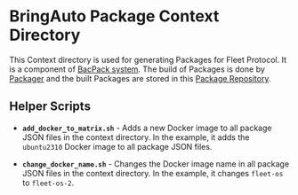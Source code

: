 # BringAuto Package Context Directory

This Context directory is used for generating Packages for Fleet Protocol. It is a component of [BacPack system](https://github.com/bacpack-system). The build of Packages is done by [Packager](https://github.com/bacpack-system/packager) and the built Packages are stored in this [Package Repository](https://gitea.bringauto.com/fleet-protocol/package-repository).

## Helper Scripts

- **`add_docker_to_matrix.sh`** - Adds a new Docker image to all package JSON files in the context directory. In the example, it adds the `ubuntu2310` Docker image to all package JSON files.

- **`change_docker_name.sh`** - Changes the Docker image name in all package JSON files in the context directory. In the example, it changes `fleet-os` to `fleet-os-2`.
